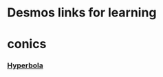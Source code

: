 # Desmos links for learning



# conics
### [Hyperbola](https://www.desmos.com/calculator/4mnmwdmiqt)